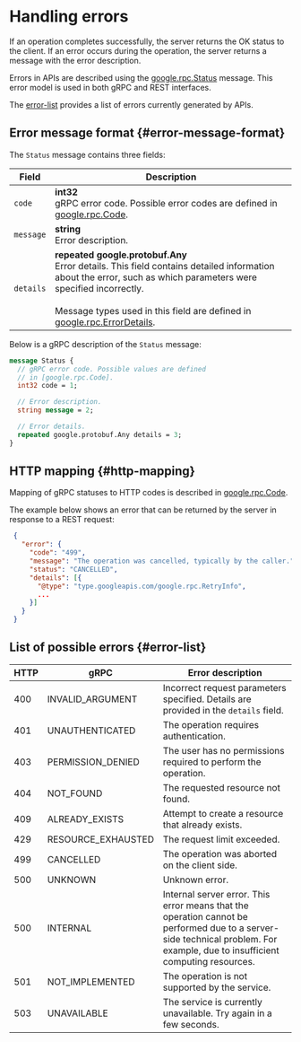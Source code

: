 # Handling errors

If an operation completes successfully, the server returns the OK status to the client. If an error occurs during the operation, the server returns a message with the error description.

Errors in APIs are described using the [google.rpc.Status](https://github.com/googleapis/googleapis/blob/master/google/rpc/status.proto) message. This error model is used in both gRPC and REST interfaces.

The [error-list](#table) provides a list of errors currently generated by APIs.

## Error message format {#error-message-format}

The `Status` message contains three fields:

| Field | Description |
| ----------- | ----------- |
| `code` | <b>int32</b></br>gRPC error code. Possible error codes are defined in [google.rpc.Code](https://github.com/googleapis/googleapis/blob/master/google/rpc/code.proto). |
| `message` | <b>string</b></br>Error description. |
| `details` | <b>repeated google.protobuf.Any</b></br>Error details. This field contains detailed information about the error, such as which parameters were specified incorrectly.</br> </br>Message types used in this field are defined in [google.rpc.ErrorDetails](https://github.com/googleapis/googleapis/blob/master/google/rpc/error_details.proto). |

Below is a gRPC description of the `Status` message:

```protobuf
message Status {
  // gRPC error code. Possible values are defined
  // in [google.rpc.Code].
  int32 code = 1;

  // Error description.
  string message = 2;

  // Error details.
  repeated google.protobuf.Any details = 3;
}
```

## HTTP mapping {#http-mapping}

Mapping of gRPC statuses to HTTP codes is described in [google.rpc.Code](https://github.com/googleapis/googleapis/blob/master/google/rpc/code.proto).

The example below shows an error that can be returned by the server in response to a REST request:

```json
 {
   "error": {
     "code": "499",
     "message": "The operation was cancelled, typically by the caller.",
     "status": "CANCELLED",
     "details": [{
       "@type": "type.googleapis.com/google.rpc.RetryInfo",
       ...
     }]
   }
 }
```

## List of possible errors {#error-list}

| HTTP | gRPC | Error description |
| ----- | ----- | ----- |
| 400 | INVALID_ARGUMENT | Incorrect request parameters specified. Details are provided in the `details` field. |
| 401 | UNAUTHENTICATED | The operation requires authentication. |
| 403 | PERMISSION_DENIED | The user has no permissions required to perform the operation. |
| 404 | NOT_FOUND | The requested resource not found. |
| 409 | ALREADY_EXISTS | Attempt to create a resource that already exists. |
| 429 | RESOURCE_EXHAUSTED | The request limit exceeded. |
| 499 | CANCELLED | The operation was aborted on the client side. |
| 500 | UNKNOWN | Unknown error. |
| 500 | INTERNAL | Internal server error. This error means that the operation cannot be performed due to a server-side technical problem. For example, due to insufficient computing resources. |
| 501 | NOT_IMPLEMENTED | The operation is not supported by the service. |
| 503 | UNAVAILABLE | The service is currently unavailable. Try again in a few seconds. |